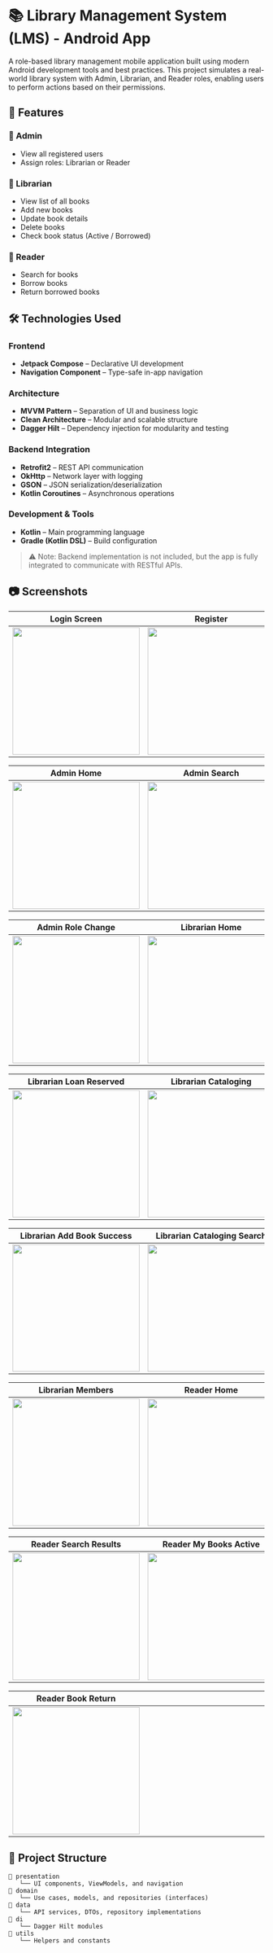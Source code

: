 # 📚 Library Management System (LMS) - Android App

A role-based library management mobile application built using modern Android development tools and best practices. This project simulates a real-world library system with Admin, Librarian, and Reader roles, enabling users to perform actions based on their permissions.

## 🚀 Features

### 👤 Admin
- View all registered users
- Assign roles: Librarian or Reader

### 📘 Librarian
- View list of all books
- Add new books
- Update book details
- Delete books
- Check book status (Active / Borrowed)

### 📖 Reader
- Search for books
- Borrow books
- Return borrowed books

## 🛠️ Technologies Used

### Frontend
- **Jetpack Compose** – Declarative UI development
- **Navigation Component** – Type-safe in-app navigation

### Architecture
- **MVVM Pattern** – Separation of UI and business logic
- **Clean Architecture** – Modular and scalable structure
- **Dagger Hilt** – Dependency injection for modularity and testing

### Backend Integration
- **Retrofit2** – REST API communication
- **OkHttp** – Network layer with logging
- **GSON** – JSON serialization/deserialization
- **Kotlin Coroutines** – Asynchronous operations

### Development & Tools
- **Kotlin** – Main programming language
- **Gradle (Kotlin DSL)** – Build configuration

> ⚠️ Note: Backend implementation is not included, but the app is fully integrated to communicate with RESTful APIs.


## 📷 Screenshots

| Login Screen | Register |   |
|:------------:|:--------:|:-----------:|
| <img src="https://github.com/user-attachments/assets/67af1f44-e718-4b64-91af-183da5326a21" width="250"/> | <img src="https://github.com/user-attachments/assets/69736a10-ce01-414b-a4c3-44baa46079d3" width="250"/> | <img width="250"/> |

| Admin Home | Admin Search | Admin Role Change |
|:----------:|:------------:|:-----------------:|
| <img src="https://github.com/user-attachments/assets/7886e2bf-f07c-4241-b0f3-173401ea488e" width="250"/> | <img src="https://github.com/user-attachments/assets/f9c50049-3a5a-4bab-8270-5d6e228d5574" width="250"/> | <img src="https://github.com/user-attachments/assets/2be7a405-5fb0-432b-af6c-246603b14323" width="250"/> |

| Admin Role Change | Librarian Home | Librarian Loan Available |
|:-----------------:|:--------------:|:-------------------------:|
| <img src="https://github.com/user-attachments/assets/dab532cd-0dc9-4356-9ad6-0f62c3cf7144" width="250"/> | <img src="https://github.com/user-attachments/assets/3ce38e11-587d-434a-91d4-0a230e51cb24" width="250"/> | <img src="https://github.com/user-attachments/assets/c741bca4-5bcc-49af-932c-013d1ac6d39e" width="250"/> |

| Librarian Loan Reserved | Librarian Cataloging | Librarian Add Book |
|:----------------------:|:--------------------:|:-------------------:|
| <img src="https://github.com/user-attachments/assets/8a12c39d-a46f-475d-867e-009b9dc62205" width="250"/> | <img src="https://github.com/user-attachments/assets/5d51ef08-6d2b-432c-8329-bab942c9c74e" width="250"/> | <img src="https://github.com/user-attachments/assets/ccec5b38-baa0-4fb9-a20e-831925f030d7" width="250"/> |

| Librarian Add Book Success | Librarian Cataloging Search | Librarian Delete Book |
|:--------------------------:|:---------------------------:|:----------------------:|
| <img src="https://github.com/user-attachments/assets/a241065b-76af-4eb9-aeaa-ebb7ce42adee" width="250"/> | <img src="https://github.com/user-attachments/assets/e4be3fb7-6608-4264-b250-8c029a729c00" width="250"/> | <img src="https://github.com/user-attachments/assets/9d0fdfba-3570-48a2-ad46-a0d39277c2e2" width="250"/> |

| Librarian Members | Reader Home | Reader Search |
|:-----------------:|:-----------:|:-------------:|
| <img src="https://github.com/user-attachments/assets/e823d436-8bda-4640-8410-680f049c66f8" width="250"/> | <img src="https://github.com/user-attachments/assets/df6dc0a5-c68a-46f2-8cbd-087f9a881800" width="250"/> | <img src="https://github.com/user-attachments/assets/c10c734b-0bb4-4924-8331-030c7fc465e7" width="250"/> |

| Reader Search Results | Reader My Books Active | Reader My Books History |
|:---------------------:|:----------------------:|:------------------------:|
| <img src="https://github.com/user-attachments/assets/1e4bd734-c66f-4148-9d20-9a8f7a20b85a" width="250"/> | <img src="https://github.com/user-attachments/assets/bda24e25-86ad-4e42-9a12-9d4a7d18ec88" width="250"/> | <img src="https://github.com/user-attachments/assets/de8bc2e5-2ed8-467b-b353-757234a3c2f0" width="250"/> |

| Reader Book Return |  |  |
|:------------------:|:-----------:|:-----------:|
| <img src="https://github.com/user-attachments/assets/0a21d132-56a4-48e1-9e5c-9baf87ca2941" width="250"/> | <img width="250"/> | <img width="250"/> |




## 📂 Project Structure

```plaintext
📁 presentation
   └── UI components, ViewModels, and navigation
📁 domain
   └── Use cases, models, and repositories (interfaces)
📁 data
   └── API services, DTOs, repository implementations
📁 di
   └── Dagger Hilt modules
📁 utils
   └── Helpers and constants
